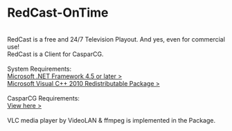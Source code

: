 # RedCast-OnTime
<br>
RedCast is a free and 24/7 Television Playout. And yes, even for commercial use!<br>
RedCast is a Client for CasparCG.<br>
<br>
System Requirements:<br>
<a href="https://www.microsoft.com/de-ch/download/details.aspx?id=30653" target="_blank" rel="noopener">Microsoft .NET Framework 4.5 or later &gt;</a><br>
<a href="http://www.microsoft.com/download/en/details.aspx?id=5555" target="_blank" rel="noopener">Microsoft Visual C++ 2010 Redistributable Package &gt;</a><br>
<br>
CasparCG Requirements:<br>
<a href="https://github.com/CasparCG/help/wiki/Server:-System-Requirements" target="_blank" rel="noopener">View here &gt;</a><br>
<br>
VLC media player by VideoLAN & ffmpeg is implemented in the Package.
